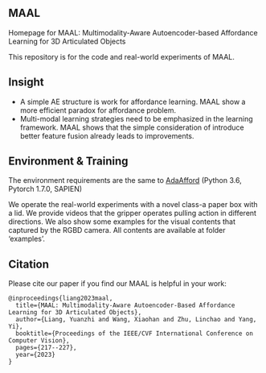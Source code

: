 ## MAAL
Homepage for MAAL: Multimodality-Aware Autoencoder-based Affordance Learning for 3D Articulated Objects

This repository is for the code and real-world experiments of MAAL.


## Insight 

* A simple AE structure is work for affordance learning. MAAL show a more efficient paradox for affordance problem. 
* Multi-modal learning strategies need to be emphasized in the learning framework. MAAL shows that the simple consideration of introduce better feature fusion already leads to improvements. 

## Environment & Training 
The environment requirements are the same to [AdaAfford](https://github.com/wangyian-me/AdaAffordCode/) (Python 3.6, Pytorch 1.7.0, SAPIEN) 

We operate the real-world experiments with a novel class-a paper box with a lid. We provide videos that the gripper operates pulling action in different directions. We also show some examples for the visual contents that captured by the RGBD camera. All contents are available at folder ‘examples’. 


## Citation

Please cite our paper if you find our MAAL is helpful in your work:

```
@inproceedings{liang2023maal,
  title={MAAL: Multimodality-Aware Autoencoder-Based Affordance Learning for 3D Articulated Objects},
  author={Liang, Yuanzhi and Wang, Xiaohan and Zhu, Linchao and Yang, Yi},
  booktitle={Proceedings of the IEEE/CVF International Conference on Computer Vision},
  pages={217--227},
  year={2023}
}
```

